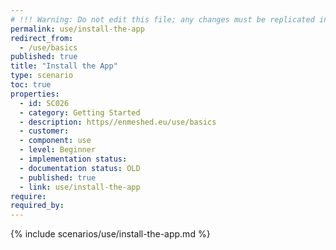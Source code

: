 ```yaml
---
# !!! Warning: Do not edit this file; any changes must be replicated in Excel !!!
permalink: use/install-the-app
redirect_from:
  - /use/basics
published: true
title: "Install the App"
type: scenario
toc: true
properties:
  - id: SC026
  - category: Getting Started
  - description: https//enmeshed.eu/use/basics
  - customer:
  - component: use
  - level: Beginner
  - implementation status:
  - documentation status: OLD
  - published: true
  - link: use/install-the-app
require:
required_by:
---
```


{% include scenarios/use/install-the-app.md %}
